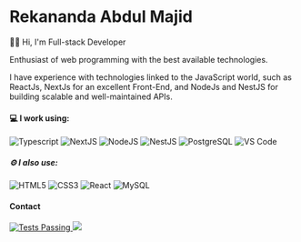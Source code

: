 # Rekananda Abdul Majid

👋🏻 Hi, I'm Full-stack Developer

Enthusiast of web programming with the best available technologies.

I have experience with technologies linked to the JavaScript world, such as ReactJs, NextJs for an excellent Front-End, and NodeJs and NestJS for building scalable and well-maintained APIs.
 
#### 💻 I work using:
 
![Typescript](https://img.shields.io/badge/-Typescript-354f52?style=flat-square&logo=typescript)
![NextJS](https://img.shields.io/badge/-NextJS-354f52?style=flat-square&logo=nextjs)
![NodeJS](https://img.shields.io/badge/-NodeJS-354f52?style=flat-square&logo=Node.js)
![NestJS](https://img.shields.io/badge/-NestJS-354f52?style=flat-square&logo=nestjs)
![PostgreSQL](https://img.shields.io/badge/-PostgreSQL-354f52?style=flat-square&logo=postgresql)
![VS Code](https://img.shields.io/badge/-VS%20Code-354f52?style=flat-square&logo=visual-studio-code)
  
##### ⚙️ I also use: 

![HTML5](https://img.shields.io/badge/-HTML5-354f52?style=flat-square&logo=html5&logoColor=white)
![CSS3](https://img.shields.io/badge/-CSS3-354f52?style=flat-square&logo=css3)
![React](https://img.shields.io/badge/-React-354f52?style=flat-square&logo=react)
![MySQL](https://img.shields.io/badge/-MySQL-354f52?style=flat-square&logo=mysql)
  

 #### Contact
 
 <a href="https://www.linkedin.com/in/nicolasteofilo/" target="blank">
      <img alt="Tests Passing" src="https://img.shields.io/badge/-Rekananda%20Abdul%20Majid-354f52?style=flat-square&logo=Linkedin&logoColor=white&link=https://www.linkedin.com/in/rekananda-majid/)](https://www.linkedin.com/in/rekananda-majid/)" />
 </a>
 <a href="mailto:contato.nicolasteofilo@gmail.com">
      <img src="https://img.shields.io/badge/-career.rekananda@gmail.com-354f52?style=flat-square&logo=Gmail&logoColor=white&link=)](mailto:career.rekananda@gmail.com"/>
